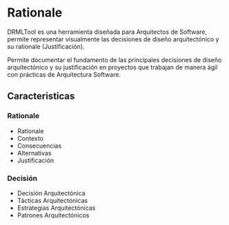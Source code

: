 # Rationale

DRMLTool es una herramienta diseñada para Arquitectos de Software, permite representar visualmente las decisiones de diseño arquitectónico y su rationale (Justificación).

Permite documentar el fundamento de las principales decisiones de diseño arquitectónico y su justificación en proyectos que trabajan de manera ágil con prácticas de Arquitectura Software.

## Caracteristicas

### Rationale
- Rationale
- Contexto
- Consecuencias
- Alternativas
- Justificación

### Decisión
- Decisión Arquitectónica
- Tácticas Arquitectónicas
- Estrategias Arquitectónicas
- Patrones Arquitectónicos
